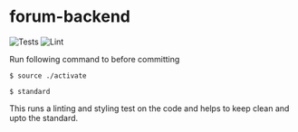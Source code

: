 # forum-backend

![Tests](https://github.com/smoke-trees/forum-backend/workflows/Tests/badge.svg)
![Lint](https://github.com/smoke-trees/forum-backend/workflows/Lint/badge.svg)

Run following command to before committing

`$ source ./activate`

`$ standard`

This runs a linting and styling test on the code and helps to keep clean and upto the standard.
